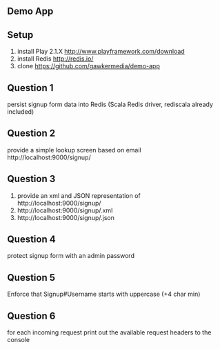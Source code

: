 ## Demo App

## Setup
  1. install Play 2.1.X http://www.playframework.com/download
  2. install Redis http://redis.io/
  3. clone https://github.com/gawkermedia/demo-app

## Question 1
persist signup form data into Redis (Scala Redis driver, rediscala already included)

## Question 2
provide a simple lookup screen based on email http://localhost:9000/signup/<email>

## Question 3
  1. provide an xml and JSON representation of http://localhost:9000/signup/<id>
  2. http://localhost:9000/signup/<id>.xml
  3. http://localhost:9000/signup/<id>.json

## Question 4
protect signup form with an admin password

## Question 5
Enforce that Signup#Username starts with uppercase (+4 char min)

## Question 6
for each incoming request print out the available request headers to the console
